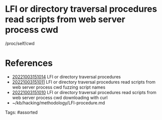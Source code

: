 # LFI or directory traversal procedures read scripts from web server process cwd
/proc/self/cwd

# References
- [20221003151014](/zet/20221003151014/) LFI or directory traversal procedures
- [20221003151011](/zet/20221003151011/) LFI or directory traversal procedures read scripts from web server process cwd fuzzing script names
- [20221003151010](/zet/20221003151010/) LFI or directory traversal procedures read scripts from web server process cwd downloading with curl 
- ~/kb/hacking/methodology/LFI-procedure.md

Tags:
    #assorted

